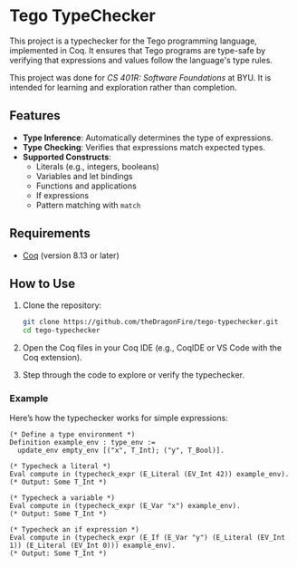 # Tego TypeChecker

This project is a typechecker for the Tego programming language, implemented in Coq. It ensures that Tego programs are type-safe by verifying that expressions and values follow the language's type rules.

This project was done for *CS 401R: Software Foundations* at BYU. It is intended for learning and exploration rather than completion.

## Features

- **Type Inference**: Automatically determines the type of expressions.
- **Type Checking**: Verifies that expressions match expected types.
- **Supported Constructs**:
  - Literals (e.g., integers, booleans)
  - Variables and let bindings
  - Functions and applications
  - If expressions
  - Pattern matching with `match`

## Requirements

- [Coq](https://coq.inria.fr/) (version 8.13 or later)

## How to Use

1. Clone the repository:
   ```bash
   git clone https://github.com/theDragonFire/tego-typechecker.git
   cd tego-typechecker
   ```

2. Open the Coq files in your Coq IDE (e.g., CoqIDE or VS Code with the Coq extension).

3. Step through the code to explore or verify the typechecker.

### Example

Here’s how the typechecker works for simple expressions:

```coq
(* Define a type environment *)
Definition example_env : type_env := 
  update_env empty_env [("x", T_Int); ("y", T_Bool)].

(* Typecheck a literal *)
Eval compute in (typecheck_expr (E_Literal (EV_Int 42)) example_env).
(* Output: Some T_Int *)

(* Typecheck a variable *)
Eval compute in (typecheck_expr (E_Var "x") example_env).
(* Output: Some T_Int *)

(* Typecheck an if expression *)
Eval compute in (typecheck_expr (E_If (E_Var "y") (E_Literal (EV_Int 1)) (E_Literal (EV_Int 0))) example_env).
(* Output: Some T_Int *)
```
